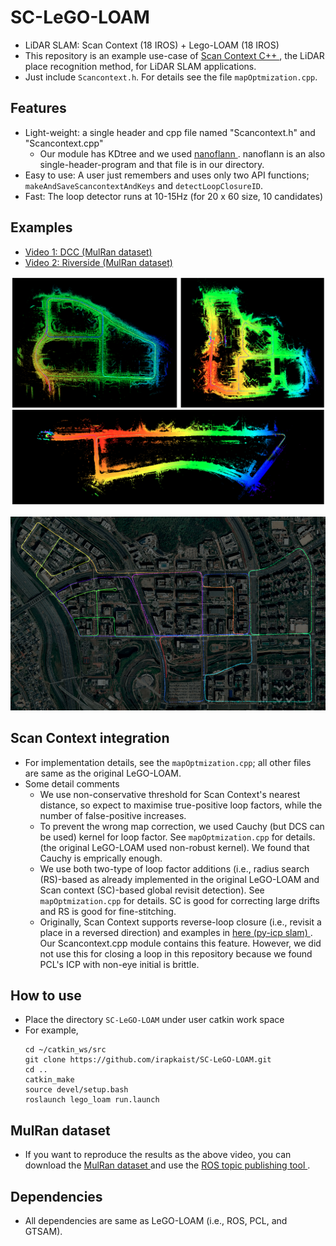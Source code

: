 # SC-LeGO-LOAM
- LiDAR SLAM: Scan Context (18 IROS) + Lego-LOAM (18 IROS)
- This repository is an example use-case of <a href="https://github.com/irapkaist/scancontext/tree/master/cpp"> Scan Context C++ </a>, the LiDAR place recognition method, for LiDAR SLAM applications.  
- Just include `Scancontext.h`. For details see the file `mapOptmization.cpp`. 


## Features 
- Light-weight: a single header and cpp file named "Scancontext.h" and "Scancontext.cpp"
    - Our module has KDtree and we used <a href="https://github.com/jlblancoc/nanoflann"> nanoflann </a>. nanoflann is an also single-header-program and that file is in our directory.
- Easy to use: A user just remembers and uses only two API functions; `makeAndSaveScancontextAndKeys` and `detectLoopClosureID`.
- Fast: The loop detector runs at 10-15Hz (for 20 x 60 size, 10 candidates)


## Examples
- <a href="https://youtu.be/MtQ8-PiBK3E?t=194"> Video 1: DCC (MulRan dataset)</a>
- <a href="https://youtu.be/p-NsVs8GATA?t=436"> Video 2: Riverside (MulRan dataset) </a>

<p align="center"><img src="results/mulran_merged.png" width=700></p>
<p align="center"><img src="results/pangyo_merged.png" width=700></p>


## Scan Context integration

- For implementation details, see the `mapOptmization.cpp`; all other files are same as the original LeGO-LOAM.
- Some detail comments
    - We use non-conservative threshold for Scan Context's nearest distance, so expect to maximise true-positive loop factors, while the number of false-positive increases.
    - To prevent the wrong map correction, we used Cauchy (but DCS can be used) kernel for loop factor. See `mapOptmization.cpp` for details. (the original LeGO-LOAM used non-robust kernel). We found that Cauchy is emprically enough.
    - We use both two-type of loop factor additions (i.e., radius search (RS)-based as already implemented in the original LeGO-LOAM and Scan context (SC)-based global revisit detection). See `mapOptmization.cpp` for details. SC is good for correcting large drifts and RS is good for fine-stitching.
    - Originally, Scan Context supports reverse-loop closure (i.e., revisit a place in a reversed direction) and examples in <a href="https://github.com/kissb2/PyICP-SLAM"> here (py-icp slam) </a>. Our Scancontext.cpp module contains this feature. However, we did not use this for closing a loop in this repository because we found PCL's ICP with non-eye initial is brittle. 

## How to use 
- Place the directory `SC-LeGO-LOAM` under user catkin work space 
- For example, 
    ```
    cd ~/catkin_ws/src
    git clone https://github.com/irapkaist/SC-LeGO-LOAM.git
    cd ..
    catkin_make
    source devel/setup.bash
    roslaunch lego_loam run.launch
    ```

## MulRan dataset 
- If you want to reproduce the results as the above video, you can download the <a href="https://sites.google.com/view/mulran-pr/home"> MulRan dataset </a> and use the <a href="https://sites.google.com/view/mulran-pr/tool"> ROS topic publishing tool </a>.   






## Dependencies
- All dependencies are same as LeGO-LOAM (i.e., ROS, PCL, and GTSAM).
